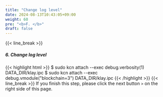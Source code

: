```yaml
---
title: "Change log level"
date: 2024-08-13T10:43:05+09:00
weight: 60
pre: "<b>F. </b>"
draft: false
---
```

{{< line_break >}}
##### 6. Change log level
{{< highlight html >}}
$ sudo kcn attach --exec debug.verbosity(1) DATA_DIR/klay.ipc
$ sudo kcn attach --exec debug.vmodule("blockchain=3") DATA_DIR/klay.ipc
{{< /highlight >}}
{{< line_break >}}
If you finish this step, please click the next button ```>``` on the right side of this page.